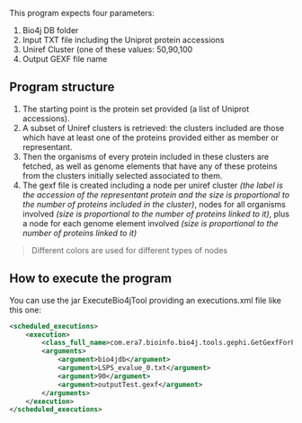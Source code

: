 This program expects four parameters:

1. Bio4j DB folder
2. Input TXT file including the Uniprot protein accessions
3. Uniref Cluster (one of these values: 50,90,100
4. Output GEXF file name

## Program structure

1. The starting point is the protein set provided (a list of Uniprot accessions).
2. A subset of Uniref clusters is retrieved: the clusters included are those which have at least one of the proteins provided either as member or representant.
4. Then the organisms of every protein included in these clusters are fetched, as well as genome elements that have any of these proteins from the clusters initially selected associated to them.
5. The gexf file is created including a node per uniref cluster _(the label is the accession of the representant protein and the size is proportional to the number of proteins included in the cluster)_, nodes for all organisms involved _(size is proportional to the number of proteins linked to it)_, plus a node for each genome element involved _(size is proportional to the number of proteins linked to it)_

> Different colors are used for different types of nodes

## How to execute the program

You can use the jar ExecuteBio4jTool providing an executions.xml file like this one:

``` xml
<scheduled_executions>	
	<execution>
		<class_full_name>com.era7.bioinfo.bio4j.tools.gephi.GetGexfForProteinSetUnirefClusters</class_full_name>
		<arguments>
			<argument>bio4jdb</argument>
			<argument>LSPS_evalue_0.txt</argument>
			<argument>90</argument>
			<argument>outputTest.gexf</argument>
		</arguments>
	</execution>
</scheduled_executions>
```